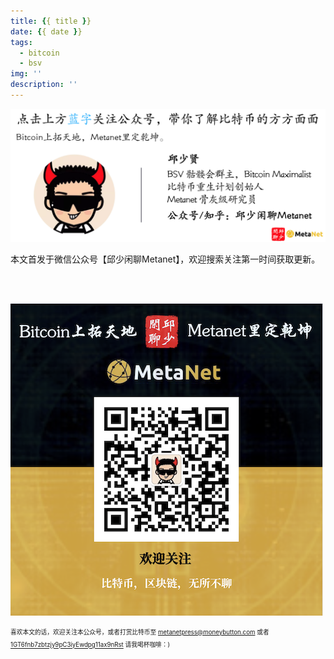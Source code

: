 ```yaml
---
title: {{ title }}
date: {{ date }}
tags:
  - bitcoin
  - bsv
img: ''
description: ''
---
```


![follow-me](https://raw.githubusercontent.com/imcoddy/images/main/2020-11-21/1605951259102-follow-metanet-chat.png)

本文首发于微信公众号【邱少闲聊Metanet】，欢迎搜索关注第一时间获取更新。

![]()

##

<!--more-->

![qrcode](https://raw.githubusercontent.com/imcoddy/images/main/2020-11-21/1605951312672-metanet-qrcode.png)

<sub><sup>喜欢本文的话，欢迎关注本公众号，或者打赏比特币至 [metanetpress@moneybutton.com](bitcoin:metanetpress@moneybutton.com) 或者 [1GT6fnb7zbtzjy9pC3iyEwdpg11ax9nRst](bitcoin:1GT6fnb7zbtzjy9pC3iyEwdpg11ax9nRst) 请我喝杯咖啡：)</sup></sub>
